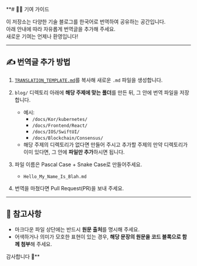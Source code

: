 **# 🧑‍💻 기여 가이드

이 저장소는 다양한 기술 블로그를 한국어로 번역하여 공유하는 공간입니다.  
아래 안내에 따라 자유롭게 번역글을 추가해 주세요.  
새로운 기여는 언제나 환영입니다!

---

## ✍️ 번역글 추가 방법

1. [`TRANSLATION_TEMPLATE.md`](../TRANSLATION_TEMPLATE.md)를 복사해 새로운 `.md` 파일을 생성합니다.

2. `blog/` 디렉토리 아래에 **해당 주제에 맞는 폴더**를 만든 뒤, 그 안에 번역 파일을 저장합니다.
    - 예시:
        - `/docs/Kor/kubernetes/`
        - `/docs/Frontend/React/`
        - `/docs/IOS/SwiftUI/`
        - `/docs/Blockchain/Consensus/`
    - 해당 주제의 디렉토리가 없다면 만들어 주시고 추가할 주제의 만약 디렉토리가 이미 있다면, 그 안에 **파일만 추가**하시면 됩니다.

3. 파일 이름은 Pascal Case + Snake Case로 만들어주세요.
    - `Hello_My_Name_Is_Blah.md`

4. 번역을 마쳤다면 Pull Request(PR)을 보내 주세요.

---

## 🔖 참고사항

- 마크다운 파일 상단에는 반드시 **원문 출처**를 명시해 주세요.
- 어색하거나 의미가 모호한 표현이 있는 경우, **해당 문장의 원문을 코드 블록으로 함께 첨부**해 주세요.

감사합니다 🙏**
